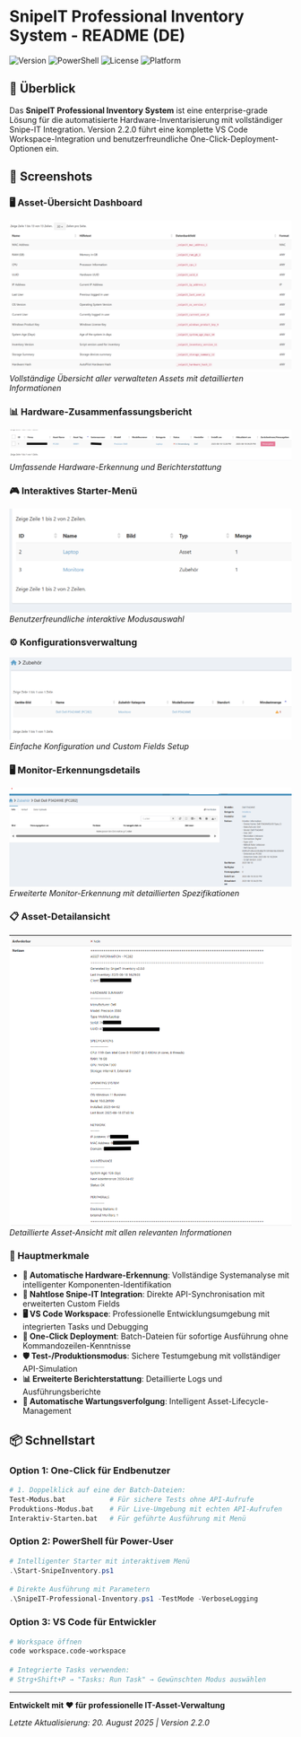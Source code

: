 # SnipeIT Professional Inventory System - README (DE)

![Version](https://img.shields.io/badge/Version-2.2.0-blue.svg)
![PowerShell](https://img.shields.io/badge/PowerShell-5.1+-green.svg)
![License](https://img.shields.io/badge/License-MIT-yellow.svg)
![Platform](https://img.shields.io/badge/Platform-Windows-lightgrey.svg)

## 🎯 Überblick

Das **SnipeIT Professional Inventory System** ist eine enterprise-grade Lösung für die automatisierte Hardware-Inventarisierung mit vollständiger Snipe-IT Integration. Version 2.2.0 führt eine komplette VS Code Workspace-Integration und benutzerfreundliche One-Click-Deployment-Optionen ein.

## 📸 Screenshots

### 🖥️ Asset-Übersicht Dashboard
![Asset-Übersicht Dashboard](screenshots/Screenshot%202025-08-19%20085252.png)
*Vollständige Übersicht aller verwalteten Assets mit detaillierten Informationen*

### 📊 Hardware-Zusammenfassungsbericht
![Hardware-Zusammenfassungsbericht](screenshots/Screenshot%202025-08-19%20085148.png)
*Umfassende Hardware-Erkennung und Berichterstattung*

### 🎮 Interaktives Starter-Menü
![Interaktiver Starter](screenshots/Screenshot%202025-08-19%20085420.png)
*Benutzerfreundliche interaktive Modusauswahl*

### ⚙️ Konfigurationsverwaltung
![Konfiguration](screenshots/Screenshot%202025-08-19%20085503.png)
*Einfache Konfiguration und Custom Fields Setup*

### 🖥️ Monitor-Erkennungsdetails
![Monitor-Erkennung](screenshots/Screenshot%202025-08-19%20102718.png)
*Erweiterte Monitor-Erkennung mit detaillierten Spezifikationen*

### 📋 Asset-Detailansicht
![Asset-Details](screenshots/Screenshot%202025-08-19%20102551.png)
*Detaillierte Asset-Ansicht mit allen relevanten Informationen*

### 🌟 Hauptmerkmale

- **🔄 Automatische Hardware-Erkennung**: Vollständige Systemanalyse mit intelligenter Komponenten-Identifikation
- **🔗 Nahtlose Snipe-IT Integration**: Direkte API-Synchronisation mit erweiterten Custom Fields
- **🖥️ VS Code Workspace**: Professionelle Entwicklungsumgebung mit integrierten Tasks und Debugging
- **🚀 One-Click Deployment**: Batch-Dateien für sofortige Ausführung ohne Kommandozeilen-Kenntnisse
- **🛡️ Test-/Produktionsmodus**: Sichere Testumgebung mit vollständiger API-Simulation
- **📊 Erweiterte Berichterstattung**: Detaillierte Logs und Ausführungsberichte
- **🔧 Automatische Wartungsverfolgung**: Intelligent Asset-Lifecycle-Management

## 📦 Schnellstart

### Option 1: One-Click für Endbenutzer
```bash
# 1. Doppelklick auf eine der Batch-Dateien:
Test-Modus.bat           # Für sichere Tests ohne API-Aufrufe
Produktions-Modus.bat    # Für Live-Umgebung mit echten API-Aufrufen
Interaktiv-Starten.bat   # Für geführte Ausführung mit Menü
```

### Option 2: PowerShell für Power-User
```powershell
# Intelligenter Starter mit interaktivem Menü
.\Start-SnipeInventory.ps1

# Direkte Ausführung mit Parametern
.\SnipeIT-Professional-Inventory.ps1 -TestMode -VerboseLogging
```

### Option 3: VS Code für Entwickler
```bash
# Workspace öffnen
code workspace.code-workspace

# Integrierte Tasks verwenden:
# Strg+Shift+P → "Tasks: Run Task" → Gewünschten Modus auswählen
```

---

**Entwickelt mit ❤️ für professionelle IT-Asset-Verwaltung**

*Letzte Aktualisierung: 20. August 2025 | Version 2.2.0*